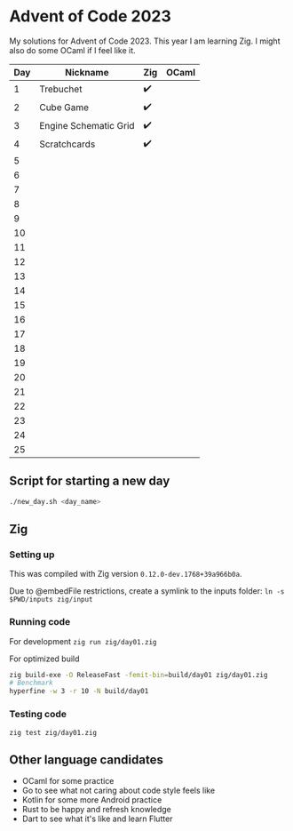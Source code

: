 # Advent of Code 2023

My solutions for Advent of Code 2023. This year I am learning Zig. I might also do some OCaml if I feel like it.

| Day | Nickname              | Zig | OCaml |
| --- | --------------------- | --- | ----- |
| 1   | Trebuchet             | ✔️  |       |
| 2   | Cube Game             | ✔️  |       |
| 3   | Engine Schematic Grid | ✔️  |       |
| 4   | Scratchcards          | ✔️  |       |
| 5   |                       |     |       |
| 6   |                       |     |       |
| 7   |                       |     |       |
| 8   |                       |     |       |
| 9   |                       |     |       |
| 10  |                       |     |       |
| 11  |                       |     |       |
| 12  |                       |     |       |
| 13  |                       |     |       |
| 14  |                       |     |       |
| 15  |                       |     |       |
| 16  |                       |     |       |
| 17  |                       |     |       |
| 18  |                       |     |       |
| 19  |                       |     |       |
| 20  |                       |     |       |
| 21  |                       |     |       |
| 22  |                       |     |       |
| 23  |                       |     |       |
| 24  |                       |     |       |
| 25  |                       |     |       |

## Script for starting a new day

```bash
./new_day.sh <day_name>
```

## Zig

### Setting up

This was compiled with Zig version `0.12.0-dev.1768+39a966b0a`.

Due to @embedFile restrictions, create a symlink to the inputs folder: `ln -s $PWD/inputs zig/input`

### Running code

For development
`zig run zig/day01.zig`

For optimized build

```bash
zig build-exe -O ReleaseFast -femit-bin=build/day01 zig/day01.zig
# Benchmark
hyperfine -w 3 -r 10 -N build/day01
```

### Testing code

`zig test zig/day01.zig`

## Other language candidates

- OCaml for some practice
- Go to see what not caring about code style feels like
- Kotlin for some more Android practice
- Rust to be happy and refresh knowledge
- Dart to see what it's like and learn Flutter
